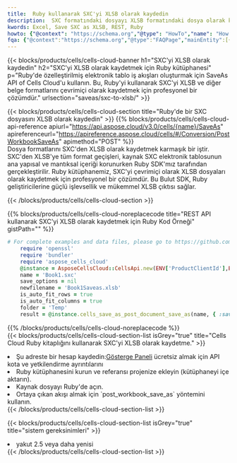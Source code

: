 ```yaml
---
title:  Ruby kullanarak SXC'yi XLSB olarak kaydedin
description:  SXC formatındaki dosyayı XLSB formatındaki dosya olarak kaydetmek için Ruby için Aspose.Cells Cloud SDK'yı kullanma.
kwords: Excel, Save SXC as XLSB, REST, Ruby
howto: {"@context": "https://schema.org","@type": "HowTo","name": "How to save SXC as XLSB using the Cells Cloud Ruby library.","description": "How to save SXC as XLSB using the Cells Cloud Ruby library.","image": {"@type": "ImageObject"},"url": "/ruby/saveas/sxc-to-xlsb/","step": [{ "@type": "HowToStep","name": "How to save SXC as XLSB using the Cells Cloud Ruby library. step 1", "image": {"@type": "ImageObject",},"url": "/ruby/saveas/sxc-to-xlsb/","text": "Register an account at <a href='https://dashboard.aspose.cloud/'>Dashboard</a> to get free API quota & authorization details",},{ "@type": "HowToStep","name": "How to save SXC as XLSB using the Cells Cloud Ruby library. step 1", "image": {"@type": "ImageObject",},"url": "/ruby/saveas/sxc-to-xlsb/","text": "Install Ruby library and add the reference (import the library) to your project.",},{ "@type": "HowToStep","name": "How to save SXC as XLSB using the Cells Cloud Ruby library. step 1", "image": {"@type": "ImageObject",},"url": "/ruby/saveas/sxc-to-xlsb/","text": "Open the source file in Ruby.",},{ "@type": "HowToStep","name": "How to save SXC as XLSB using the Cells Cloud Ruby library. step 1", "image": {"@type": "ImageObject",},"url": "/ruby/saveas/sxc-to-xlsb/","text": "Use the `post_workbook_save_as` method to retrieve the resulting stream.",}, ],"supply": {"@type": "HowToSupply","name": "document"},"tool": [{"@type": "HowToTool","name": "RubyMine, Visual Studio Code, Aptana Studio, NetBeans"},{"@type": "HowToTool","name": "Aspose Cells"}],"totalTime": "PT6M"}
fqa: {"@context":"https://schema.org","@type":"FAQPage","mainEntity":[{"@type":"Question","name":"Why save file as other formats file in C# using REST API?","acceptedAnswer":{"@type":"Answer","text":"Documents are encoded in many ways, and some files may be incompatible with the software you use. To open and read such files, just save them as appropriate file formats.<br/><ol><li>Install .NET SDK and add the reference (import the library) to your project.</li><li>Open the source file in C# using REST API.</li><li>Call the PostWorkbookSaveAsRequest() method, passing an output filename with required extension.</li><li>Get the result of save as a separate file.</li></ol>"}},{"@type":"Question","name":"What file formats can I save as with your C# library?","acceptedAnswer":{"@type":"Answer","text":"We support a variety of file formats for conversion using .NET library, including XLSX, Excel, xls , PDF, CSV, HTML, Markdown, XML, PNG, JPG, TIFF, Json, TXT and many more."}},{"@type":"Question","name":"What is the maximum allowed file size for conversion using this .NET library?","acceptedAnswer":{"@type":"Answer","text":"There are no file size limits for format conversions using .NET library."}}]}
---
```

{{< blocks/products/cells/cells-cloud-banner h1="SXC\'yi XLSB olarak kaydedin" h2="SXC\'yi XLSB olarak kaydetmek için Ruby kütüphanesi" p="Ruby\'de özelleştirilmiş elektronik tablo iş akışları oluşturmak için SaveAs API of Cells Cloud\'u kullanın. Bu, Ruby\'yi kullanarak SXC\'yi XLSB ve diğer belge formatlarını çevrimiçi olarak kaydetmek için profesyonel bir çözümdür." urlsection="saveas/sxc-to-xlsb/" >}}

{{< blocks/products/cells/cells-cloud-section title="Ruby\'de bir SXC dosyasını XLSB olarak kaydedin" >}}
{{% blocks/products/cells/cells-cloud-api-reference apiurl="https://api.aspose.cloud/v3.0/cells/{name}/SaveAs" apireferenceurl="https://apireference.aspose.cloud/cells/#/Conversion/PostWorkbookSaveAs" apimethod="POST" %}}
<br/>
Dosya formatlarını SXC'den XLSB olarak kaydetmek karmaşık bir iştir. SXC'den XLSB'ye tüm format geçişleri, kaynak SXC elektronik tablosunun ana yapısal ve mantıksal içeriği korunurken Ruby SDK'mız tarafından gerçekleştirilir. Ruby kütüphanemiz, SXC'yi çevrimiçi olarak XLSB dosyaları olarak kaydetmek için profesyonel bir çözümdür. Bu Bulut SDK, Ruby geliştiricilerine güçlü işlevsellik ve mükemmel XLSB çıktısı sağlar.

{{< /blocks/products/cells/cells-cloud-section >}}

{{% blocks/products/cells/cells-cloud-noreplacecode title="REST API kullanarak SXC\'yi XLSB olarak kaydetmek için Ruby Kod Örneği" gistPath="" %}}
  
```ruby
# For complete examples and data files, please go to https://github.com/aspose-cells-cloud/aspose-cells-cloud-ruby/
    require 'openssl'
    require 'bundler'
    require 'aspose_cells_cloud'
    @instance = AsposeCellsCloud::CellsApi.new(ENV['ProductClientId'],ENV['ProductClientSecret'])
    name = 'Book1.sxc'
    save_options = nil
    newfilename = 'Book1Saveas.xlsb'
    is_auto_fit_rows = true
    is_auto_fit_columns = true
    folder = 'Temp'
    result = @instance.cells_save_as_post_document_save_as(name, { :save_options=>save_options, :newfilename=>(folder+"/"+newfilename), :is_auto_fit_rows=>is_auto_fit_rows, :is_auto_fit_columns=>is_auto_fit_columns, :folder=>folder})
```
  
{{% /blocks/products/cells/cells-cloud-noreplacecode %}}
<br/>
{{< blocks/products/cells/cells-cloud-section-list isGrey="true" title="Cells Cloud Ruby kitaplığını kullanarak SXC\'yi XLSB olarak kaydetme." >}}
<li> Şu adreste bir hesap kaydedin:<a href="https://dashboard.aspose.cloud/">Gösterge Paneli</a> ücretsiz almak için API kota ve yetkilendirme ayrıntılarını</li>
<li>Ruby kütüphanesini kurun ve referansı projenize ekleyin (kütüphaneyi içe aktarın).</li>
<li>Kaynak dosyayı Ruby'de açın.</li>
<li>Ortaya çıkan akışı almak için `post_workbook_save_as` yöntemini kullanın.</li>
{{< /blocks/products/cells/cells-cloud-section-list >}}

{{< blocks/products/cells/cells-cloud-section-list isGrey="true" title="sistem gereksinimleri" >}}
<li>yakut 2.5 veya daha yenisi</li>
{{< /blocks/products/cells/cells-cloud-section-list >}}
